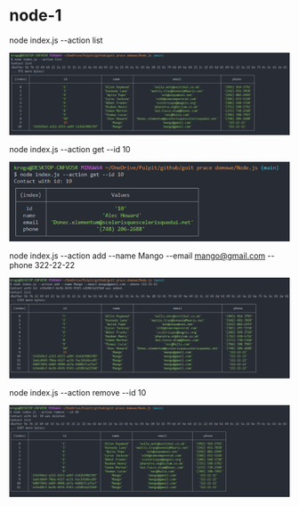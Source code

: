 # node-1

node index.js --action list

<img src="./images\list.png">

 node index.js --action get --id 10
 
<img src="./images\id.png">

node index.js --action add --name Mango --email mango@gmail.com --phone 322-22-22

<img src="./images\newContact.png">

node index.js --action remove --id 10

<img src="./images\remove.png">

